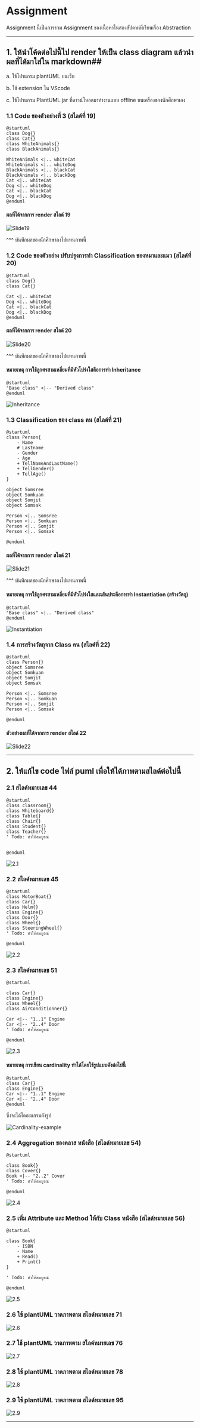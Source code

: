 # Assignment
 Assignment นี้เป็นการรวม Assignment ของเนื้อหาในสองสัปดาห์ที่เรียนเรื่อง Abstraction  


----
## 1. ให้นำโค้ดต่อไปนี้ไป render ให้เป็น class diagram แล้วนำผลที่ได้มาใส่ใน markdown##
   
   a. ใช้โปรแกรม plantUML บนเว็บ

   b. ใช้ extension ใน VScode
   
   c. ใช้โปรแกรม PlantUML.jar ที่ดาวน์โหลดมาทำงานแบบ offline บนเครื่องของนักศึกษาเอง

### 1.1 Code ของตัวอย่างที่ 3 (สไลด์ที่ 19) ###

``` puml
@startuml 
class Dog{}
class Cat{}
class WhiteAnimals{}
class BlackAnimals{}

WhiteAnimals <|.. whiteCat
WhiteAnimals <|.. whiteDog
BlackAnimals <|.. blackCat
BlackAnimals <|.. blackDog
Cat <|.. whiteCat
Dog <|.. whiteDog
Cat <|.. blackCat
Dog <|.. blackDog
@enduml 
```

#### ผลที่ได้จากการ render สไลด์ 19 ####

![Slide19](./puml-codes/19.png)

^^^ บันทึกผลของนักศึกษาลงไปแทนภาพนี้

### 1.2 Code ของตัวอย่าง ปรับปรุงการทำ Classification ของหมาและแมว (สไลด์ที่ 20) ###

``` puml
@startuml 
class Dog{}
class Cat{}

Cat <|.. whiteCat
Dog <|.. whiteDog
Cat <|.. blackCat
Dog <|.. blackDog
@enduml 
```

#### ผลที่ได้จากการ render สไลด์ 20 ####

![Slide20](./puml-codes/20.png)

^^^ บันทึกผลของนักศึกษาลงไปแทนภาพนี้


#### หมายเหตุ การใช้ลูกศรสามเหลี่ยมที่มีหัวโปร่งใสคือการทำ Inheritance ####

``` puml
@startuml 
"Base class" <|-- "Derived class"
@enduml 
```

![Inheritance](./puml-codes/Inheritance-example.png)

### 1.3 Classification ของ class คน (สไลด์ที่ 21) ###

``` puml
@startuml 
class Person{
    - Name
    # Lastname
    - Gender
    - Age
    + TellNameAndLastName()
    + TellGender()
    + TellAge()
}

object Somsree
object Somkuan
object Somjit
object Somsak

Person <|.. Somsree
Person <|.. Somkuan
Person <|.. Somjit
Person <|.. Somsak

@enduml 
```

#### ผลที่ได้จากการ render สไลด์ 21 ####


![Slide21](./puml-codes/21.png)

^^^ บันทึกผลของนักศึกษาลงไปแทนภาพนี้

#### หมายเหตุ การใช้ลูกศรสามเหลี่ยมที่มีหัวโปร่งใสและเส้นประคือการทำ Instantiation (สร้างวัตถุ) ####


``` puml
@startuml 
"Base class" <|.. "Derived class"
@enduml 
```
![Instantiation](./puml-codes/Instantiation-example.png)


### 1.4 การสร้างวัตถุจาก Class คน  (สไลด์ที่ 22) ###

``` puml
@startuml 
class Person{}
object Somsree
object Somkuan
object Somjit
object Somsak

Person <|.. Somsree
Person <|.. Somkuan
Person <|.. Somjit
Person <|.. Somsak

@enduml 
```
#### ตัวอย่างผลที่ได้จากการ render สไลด์ 22 ####

![Slide22](./puml-codes/22.png)

--- 
## 2. ให้แก้ไข code ไฟล์ puml เพื่อให้ได้ภาพตามสไลด์ต่อไปนี้  ##

### 2.1 สไลด์หมายเลข 44 ###

``` puml
@startuml 
class classroom{}
class Whiteboard{}
class Table{}
class Chair{}
class Student{}
class Teacher{}
' Todo: ทำให้สมบูรณ์


@enduml 
```
![2.1](./puml-codes/2.1.PNG)

### 2.2 สไลด์หมายเลข 45 ###

``` puml
@startuml 
class MotorBoat{}
class Car{}
class Helm{}
class Engine{}
class Door{}
class Wheel{}
class SteeringWheel{}
' Todo: ทำให้สมบูรณ์

@enduml 
```
![2.2](./puml-codes/2.2.PNG)
### 2.3 สไลด์หมายเลข 51 ###

``` puml
@startuml 

class Car{}
class Engine{}
class Wheel{}
class AirConditionner{}

Car <|-- "1..1" Engine
Car <|-- "2..4" Door
' Todo: ทำให้สมบูรณ์

@enduml 
```
![2.3](./puml-codes/2.3.PNG)
#### หมายเหตุ การเขียน cardinality ทำได้โดยใช้รูปแบบดังต่อไปนี้ ####

``` puml
@startuml 
class Car{}
class Engine{}
Car <|-- "1..1" Engine
Car <|-- "2..4" Door
@enduml 
```
ซึ่งจะได้ไดอะแกรมดังรูป

![Cardinality-example](./puml-codes/Cardinality-example.png)


### 2.4 Aggregation ของคลาส หนังสือ  (สไลด์หมายเลข 54) ###

``` puml
@startuml 

class Book{}
class Cover{}
Book <|-- "2..2" Cover
' Todo: ทำให้สมบูรณ์

@enduml 
```
![2.4](./puml-codes/2.4.PNG)
### 2.5 เพิ่ม Attribute และ Method ให้กับ Class หนังสือ   (สไลด์หมายเลข 56) ###

``` puml
@startuml 

class Book{
    - ISBN 
    - Name
    + Read()
    + Print()
}
 
' Todo: ทำให้สมบูรณ์

@enduml 
```
![2.5](./puml-codes/2.5.PNG)

### 2.6 ใช้ plantUML วาดภาพตาม สไลด์หมายเลข 71 ###
![2.6](./puml-codes/2.6.PNG)

### 2.7 ใช้ plantUML วาดภาพตาม สไลด์หมายเลข 76 ###
![2.7](./puml-codes/2.7.PNG)
### 2.8 ใช้ plantUML วาดภาพตาม สไลด์หมายเลข 78 ###
![2.8](./puml-codes/2.8.PNG)

### 2.9 ใช้ plantUML วาดภาพตาม สไลด์หมายเลข 95 ###
![2.9](./puml-codes/2.9.PNG)

---